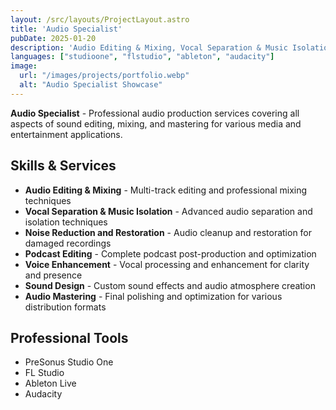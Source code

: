 ```yaml
---
layout: /src/layouts/ProjectLayout.astro
title: 'Audio Specialist'
pubDate: 2025-01-20
description: 'Audio Editing & Mixing, Vocal Separation & Music Isolation, Noise Reduction and Restoration, Podcast Editing, Voice Enhancement, Sound Design, Audio Mastering'
languages: ["studioone", "flstudio", "ableton", "audacity"]
image:
  url: "/images/projects/portfolio.webp"
  alt: "Audio Specialist Showcase"
--- 
```


**Audio Specialist** - Professional audio production services covering all aspects of sound editing, mixing, and mastering for various media and entertainment applications.

## Skills & Services

- **Audio Editing & Mixing** - Multi-track editing and professional mixing techniques
- **Vocal Separation & Music Isolation** - Advanced audio separation and isolation techniques
- **Noise Reduction and Restoration** - Audio cleanup and restoration for damaged recordings
- **Podcast Editing** - Complete podcast post-production and optimization
- **Voice Enhancement** - Vocal processing and enhancement for clarity and presence
- **Sound Design** - Custom sound effects and audio atmosphere creation
- **Audio Mastering** - Final polishing and optimization for various distribution formats

## Professional Tools

- PreSonus Studio One
- FL Studio
- Ableton Live
- Audacity
